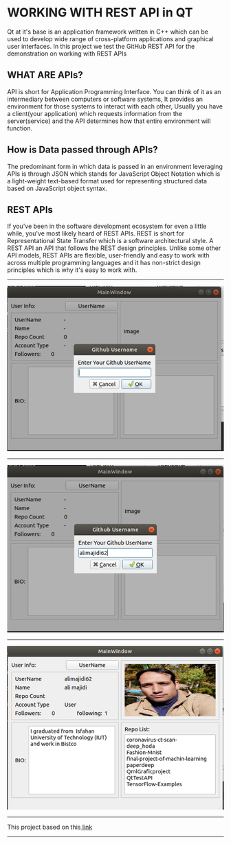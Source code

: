 <h1>WORKING WITH REST API in QT</h1>
Qt at it's base is an application framework written in C++ which can be used to develop wide range of cross-platform applications and graphical user interfaces.
In this project we test the GitHub REST API for the demonstration on working with REST APIs
<h2>WHAT ARE APIs?</h2>
API is short for Application Programming Interface. You can think of it as an intermediary between computers or software systems, It provides an environment for those systems to interact with each other, Usually you have a client(your application) which requests information from the server(service) and the API determines how that entire environment will function.
<h2>How is Data passed through APIs?</h2>
The predominant form in which data is passed in an environment leveraging APIs is through JSON which stands for JavaScript Object Notation which is a light-weight text-based format used for representing structured data based on JavaScript object syntax.
<h2>REST APIs</h2>
If you've been in the software development ecosystem for even a little while, you've most likely heard of REST APIs. REST is short for Representational State Transfer which is a software architectural style. A REST API an API that follows the REST design principles. Unlike some other API models, REST APIs are flexible, user-friendly and easy to work with across multiple programming languages and it has non-strict design principles which is why it's easy to work with.
<hr>
<img src="1.PNG" alt="Girl in a jacket">
<hr>
<img src="2.PNG" alt="Girl in a jacket">
<hr>
<img src="3.PNG" alt="Girl in a jacket">
<hr>
This project based on this<a href="https://dev.to/truepadawan/qt-c-working-with-rest-api-35fe"> link</a>
<hr>
